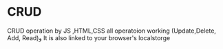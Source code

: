 # CRUD
CRUD  operation by JS ,HTML,CSS all operatoion working (Update,Delete, Add, Read)و It is also linked to your browser's localstorge
